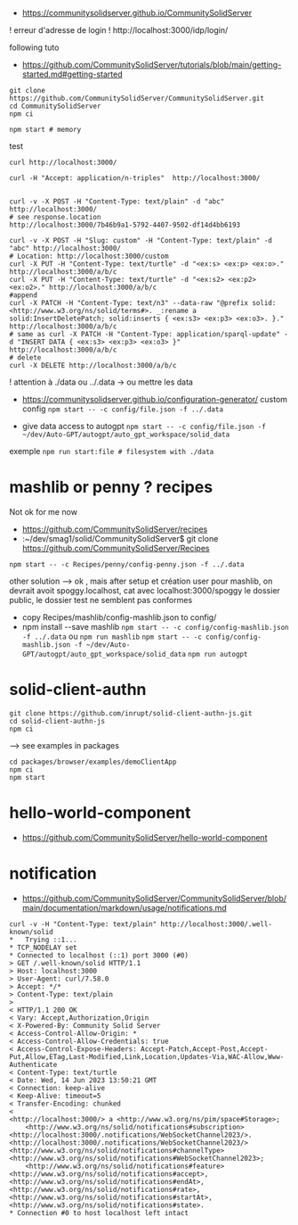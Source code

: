 - https://communitysolidserver.github.io/CommunitySolidServer

! erreur d'adresse de login ! http://localhost:3000/idp/login/

following tuto
- https://github.com/CommunitySolidServer/tutorials/blob/main/getting-started.md#getting-started
```
git clone https://github.com/CommunitySolidServer/CommunitySolidServer.git
cd CommunitySolidServer
npm ci

npm start # memory

```
test 
```
curl http://localhost:3000/

curl -H "Accept: application/n-triples"  http://localhost:3000/


curl -v -X POST -H "Content-Type: text/plain" -d "abc" http://localhost:3000/
# see response.location
http://localhost:3000/7b46b9a1-5792-4407-9502-df14d4bb6193

curl -v -X POST -H "Slug: custom" -H "Content-Type: text/plain" -d "abc" http://localhost:3000/
# Location: http://localhost:3000/custom
curl -X PUT -H "Content-Type: text/turtle" -d "<ex:s> <ex:p> <ex:o>." http://localhost:3000/a/b/c
curl -X PUT -H "Content-Type: text/turtle" -d "<ex:s2> <ex:p2> <ex:o2>." http://localhost:3000/a/b/c
#append 
curl -X PATCH -H "Content-Type: text/n3" --data-raw "@prefix solid: <http://www.w3.org/ns/solid/terms#>. _:rename a solid:InsertDeletePatch; solid:inserts { <ex:s3> <ex:p3> <ex:o3>. }." http://localhost:3000/a/b/c
# same as curl -X PATCH -H "Content-Type: application/sparql-update" -d "INSERT DATA { <ex:s3> <ex:p3> <ex:o3> }" http://localhost:3000/a/b/c
# delete
curl -X DELETE http://localhost:3000/a/b/c
```
 ! attention à ./data ou ../.data -> ou mettre les data

- https://communitysolidserver.github.io/configuration-generator/
custom config `npm start -- -c config/file.json -f ../.data`

- give data access to autogpt
`npm start -- -c config/file.json -f ~/dev/Auto-GPT/autogpt/auto_gpt_workspace/solid_data `


exemple `npm run start:file # filesystem with ./data`


# mashlib or penny ? recipes
Not ok for me now
- https://github.com/CommunitySolidServer/recipes
- :~/dev/smag1/solid/CommunitySolidServer$ git clone https://github.com/CommunitySolidServer/Recipes

`npm start -- -c Recipes/penny/config-penny.json -f ../.data`

other solution  --> ok , mais after setup et création user pour mashlib, on devrait avoit spoggy.localhost, cat avec localhost:3000/spoggy le dossier public, le dossier test ne semblent pas conformes
- copy Recipes/mashlib/config-mashlib.json to config/
- npm install --save mashlib
`npm start -- -c config/config-mashlib.json -f ../.data`
 ou `npm run mashlib`
`npm start -- -c config/config-mashlib.json -f ~/dev/Auto-GPT/autogpt/auto_gpt_workspace/solid_data`
 `npm run autogpt`


# solid-client-authn
```
git clone https://github.com/inrupt/solid-client-authn-js.git
cd solid-client-authn-js
npm ci
```
--> see examples in packages
```
cd packages/browser/examples/demoClientApp
npm ci
npm start
```
# hello-world-component
- https://github.com/CommunitySolidServer/hello-world-component

# notification
- https://github.com/CommunitySolidServer/CommunitySolidServer/blob/main/documentation/markdown/usage/notifications.md


```
curl -v -H "Content-Type: text/plain" http://localhost:3000/.well-known/solid
*   Trying ::1...
* TCP_NODELAY set
* Connected to localhost (::1) port 3000 (#0)
> GET /.well-known/solid HTTP/1.1
> Host: localhost:3000
> User-Agent: curl/7.58.0
> Accept: */*
> Content-Type: text/plain
> 
< HTTP/1.1 200 OK
< Vary: Accept,Authorization,Origin
< X-Powered-By: Community Solid Server
< Access-Control-Allow-Origin: *
< Access-Control-Allow-Credentials: true
< Access-Control-Expose-Headers: Accept-Patch,Accept-Post,Accept-Put,Allow,ETag,Last-Modified,Link,Location,Updates-Via,WAC-Allow,Www-Authenticate
< Content-Type: text/turtle
< Date: Wed, 14 Jun 2023 13:50:21 GMT
< Connection: keep-alive
< Keep-Alive: timeout=5
< Transfer-Encoding: chunked
< 
<http://localhost:3000/> a <http://www.w3.org/ns/pim/space#Storage>;
    <http://www.w3.org/ns/solid/notifications#subscription> <http://localhost:3000/.notifications/WebSocketChannel2023/>.
<http://localhost:3000/.notifications/WebSocketChannel2023/> <http://www.w3.org/ns/solid/notifications#channelType> <http://www.w3.org/ns/solid/notifications#WebSocketChannel2023>;
    <http://www.w3.org/ns/solid/notifications#feature> <http://www.w3.org/ns/solid/notifications#accept>, <http://www.w3.org/ns/solid/notifications#endAt>, <http://www.w3.org/ns/solid/notifications#rate>, <http://www.w3.org/ns/solid/notifications#startAt>, <http://www.w3.org/ns/solid/notifications#state>.
* Connection #0 to host localhost left intact

```